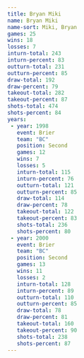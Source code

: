 ```yaml
---
title: Bryan Miki
name: Bryan Miki
name-sort: Miki, Bryan
games: 25
wins: 18
losses: 7
inturn-total: 243
inturn-percent: 83
outturn-total: 231
outturn-percent: 85
draw-total: 192
draw-percent: 79
takeout-total: 282
takeout-percent: 87
shots-total: 474
shots-percent: 84
years:
 - year: 1998
   event: Brier
   team: "BC"
   position: Second
   games: 12
   wins: 7
   losses: 5
   inturn-total: 115
   inturn-percent: 76
   outturn-total: 121
   outturn-percent: 85
   draw-total: 114
   draw-percent: 78
   takeout-total: 122
   takeout-percent: 83
   shots-total: 236
   shots-percent: 80
 - year: 2000
   event: Brier
   team: "BC"
   position: Second
   games: 13
   wins: 11
   losses: 2
   inturn-total: 128
   inturn-percent: 89
   outturn-total: 110
   outturn-percent: 85
   draw-total: 78
   draw-percent: 81
   takeout-total: 160
   takeout-percent: 90
   shots-total: 238
   shots-percent: 87
---
```

